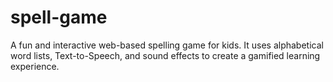 # spell-game
A fun and interactive web-based spelling game for kids. It uses alphabetical word lists, Text-to-Speech, and sound effects to create a gamified learning experience.
